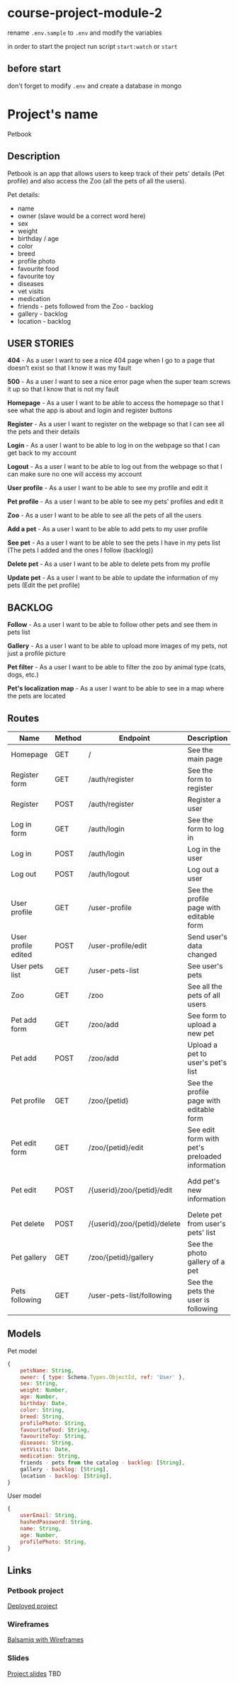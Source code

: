 # course-project-module-2

rename `.env.sample` to `.env` and modify the variables

in order to start the project run script `start:watch` or `start`

## before start

don't forget to modify `.env` and create a database in mongo




# Project's name

Petbook

## Description

Petbook is an app that allows users to keep track of their pets' details (Pet profile) and also access the Zoo (all the pets of all the users).

Pet details:
- name
- owner (slave would be a correct word here)
- sex
- weight
- birthday / age
- color
- breed
- profile photo
- favourite food
- favourite toy
- diseases
- vet visits 
- medication
- friends - pets followed from the Zoo - backlog
- gallery - backlog
- location - backlog


## USER STORIES

**404** - As a user I want to see a nice 404 page when I go to a page that doesn’t exist so that I know it was my fault

**500** - As a user I want to see a nice error page when the super team screws it up so that I know that is not my fault

**Homepage** - As a user I want to be able to access the homepage so that I see what the app is about and login and register buttons

**Register** - As a user I want to register on the webpage so that I can see all the pets and their details

**Login** - As a user I want to be able to log in on the webpage so that I can get back to my account

**Logout** - As a user I want to be able to log out from the webpage so that I can make sure no one will access my account

**User profile** - As a user I want to be able to see my profile and edit it

**Pet profile** - As a user I want to be able to see my pets' profiles and edit it

**Zoo** - As a user I want to be able to see all the pets of all the users

**Add a pet** - As a user I want to be able to add pets to my user profile

**See pet** - As a user I want to be able to see the pets I have in my pets list (The pets I added and the ones I follow (backlog))

**Delete pet** - As a user I want to be able to delete pets from my profile

**Update pet** - As a user I want to be able to update the information of my pets (Edit the pet profile)


## BACKLOG

**Follow** - As a user I want to be able to follow other pets and see them in pets list

**Gallery** - As a user I want to be able to upload more images of my pets, not just a profile picture

**Pet filter** - As a user I want to be able to filter the zoo by animal type (cats, dogs, etc.)

**Pet's localization map** - As a user I want to be able to see in a map where the pets are located


## Routes

| Name                 | Method | Endpoint                      | Description                                      | Body                                  | Redirects               |
| -------------------- | ------ | ----------------------------- | ------------------------------------------------ | ------------------------------------- | ----------------------- |
| Homepage             | GET    | /                             | See the main page                                |                                       |                         |
| Register form        | GET    | /auth/register                | See the form to register                         |                                       |                         |
| Register             | POST   | /auth/register                | Register a user                                  | { mail, password }                    | /user-profile           |
| Log in form          | GET    | /auth/login                   | See the form to log in                           |                                       |                         |
| Log in               | POST   | /auth/login                   | Log in the user                                  | { mail, password }                    | /zoo                    |
| Log out              | POST   | /auth/logout                  | Log out a user                                   |                                       | /                       |
| User profile         | GET    | /user-profile                 | See the profile page with editable form          |                                       |                         |
| User profile edited  | POST   | /user-profile/edit            | Send user's data changed                         | { user_email, password }              | /user-profile           |
| User pets list       | GET    | /user-pets-list               | See user's pets                                  |                                       |                         |
| Zoo                  | GET    | /zoo                          | See all the pets of all users                    |                                       |                         |
| Pet add form         | GET    | /zoo/add                      | See form to upload a new pet                     |                                       |                         |
| Pet add              | POST   | /zoo/add                      | Upload a pet to user's pet's list                | { name, sex, bday, color, etc. }      | /user-pets-list/{petid} |
| Pet profile          | GET    | /zoo/{petid}                  | See the profile page with editable form          |                                       |                         |
| Pet edit form        | GET    | /zoo/{petid}/edit             | See edit form with pet's preloaded information   |                                       |                         |
| Pet edit             | POST   | /{userid}/zoo/{petid}/edit    | Add pet's new information                        | { name, sex, bday, color, etc. }      | /user-pets-list/{petid} |
| Pet delete           | POST   | /{userid}/zoo/{petid}/delete  | Delete pet from user's pets' list                |                                       | /user-pets-list         |
| Pet gallery          | GET    | /zoo/{petid}/gallery          | See the photo gallery of a pet                   |                                       |                         |
| Pets following       | GET    | /user-pets-list/following     | See the pets the user is following               |                                       |                         |


## Models

Pet model

```js
{
    petsName: String,
    owner: { type: Schema.Types.ObjectId, ref: 'User' },
    sex: String,
    weight: Number,
    age: Number,
    birthday: Date,
    color: String,
    breed: String,
    profilePhoto: String,
    favouriteFood: String,
    favouriteToy: String,
    diseases: String,
    vetVisits: Date,
    medication: String,
    friends - pets from the catalog - backlog: [String],
    gallery - backlog: [String],
    location - backlog: [String],
}
```


User model

```js
{
    userEmail: String,
    hashedPassword: String,
    name: String,
    age: Number,
    profilePhoto: String,
}
```



## Links

### Petbook project

[Deployed project](https://github.com/)

### Wireframes

[Balsamiq with Wireframes](https://balsamiq.cloud/sfay0an/pkdw0r4/r2278)                 

### Slides

[Project slides](https://slides.com/tashbcn/plantiful#/)   TBD
